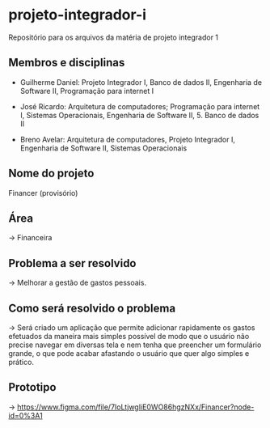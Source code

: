 # projeto-integrador-i
Repositório para os arquivos da matéria de projeto integrador 1

## Membros e disciplinas
- Guilherme Daniel: Projeto Integrador I, Banco de dados II, Engenharia de Software II, Programação para internet I

- José Ricardo: Arquitetura de computadores; Programação para internet I, Sistemas Operacionais, Engenharia de Software II, 5. Banco de dados II

- Breno Avelar: Arquitetura de computadores, Projeto Integrador I, Engenharia de Software II, Sistemas Operacionais

## Nome do projeto
Financer (provisório)

## Área
-> Financeira

## Problema a ser resolvido
-> Melhorar a gestão de gastos pessoais.

## Como será resolvido o problema
-> Será criado um aplicação que permite adicionar rapidamente os gastos efetuados da maneira mais simples possível de modo que o usuário não precise navegar em diversas tela e nem tenha que preencher um formulário grande, o que pode acabar afastando o usuário que quer algo simples e prático.

## Prototipo
-> https://www.figma.com/file/7IoLtjwgIiE0WO86hgzNXx/Financer?node-id=0%3A1
